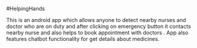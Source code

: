 #HelpingHands

This is an android app which allows anyone to detect nearby nurses  and doctor who are on duty and after clicking on emergency button it contacts nearby nurse and also helps to book appointment with doctors . App also features chatbot functionality for get details about medicines.
